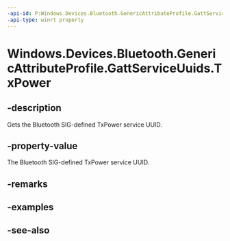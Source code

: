 ----api-id: P:Windows.Devices.Bluetooth.GenericAttributeProfile.GattServiceUuids.TxPower
-api-type: winrt property
---<!-- Property syntaxpublic System.Guid TxPower { get; }--># Windows.Devices.Bluetooth.GenericAttributeProfile.GattServiceUuids.TxPower## -descriptionGets the Bluetooth SIG-defined TxPower service UUID.## -property-valueThe Bluetooth SIG-defined TxPower service UUID.## -remarks## -examples## -see-also